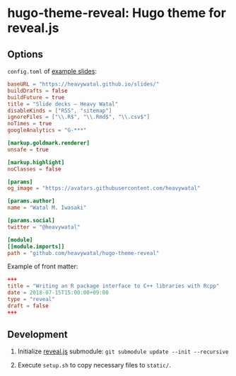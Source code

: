 # hugo-theme-reveal: Hugo theme for reveal.js

## Options

`config.toml` of [example slides](https://heavywatal.github.io/slides/):
```toml
baseURL = "https://heavywatal.github.io/slides/"
buildDrafts = false
buildFuture = true
title = "Slide decks — Heavy Watal"
disableKinds = ["RSS", "sitemap"]
ignoreFiles = ["\\.R$", "\\.Rmd$", "\\.csv$"]
noTimes = true
googleAnalytics = "G-***"

[markup.goldmark.renderer]
unsafe = true

[markup.highlight]
noClasses = false

[params]
og_image = "https://avatars.githubusercontent.com/heavywatal"

[params.author]
name = "Watal M. Iwasaki"

[params.social]
twitter = "@heavywatal"

[module]
[[module.imports]]
path = "github.com/heavywatal/hugo-theme-reveal"
```

Example of front matter:
```toml
+++
title = "Writing an R package interface to C++ libraries with Rcpp"
date = 2018-07-15T15:00:00+09:00
type = "reveal"
draft = false
+++
```


## Development

1.  Initialize [reveal.js](https://github.com/hakimel/reveal.js) submodule:
    `git submodule update --init --recursive`

1.  Execute `setup.sh` to copy necessary files to `static/`.
